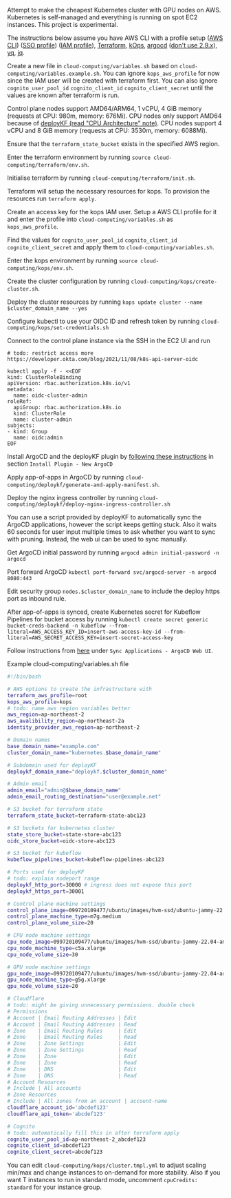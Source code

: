 Attempt to make the cheapest Kubernetes cluster with GPU nodes on AWS. Kubernetes is self-managed and everything is running on spot EC2 instances. This project is experimental.

The instructions below assume you have AWS CLI with a profile setup ([AWS CLI](https://docs.aws.amazon.com/cli/latest/userguide/getting-started-install.html#getting-started-install-instructions)) ([SSO profile](https://docs.aws.amazon.com/cli/latest/userguide/sso-configure-profile-token.html)) ([IAM profile](https://docs.aws.amazon.com/cli/latest/userguide/cli-authentication-user.html#cli-authentication-user-configure.title)), [Terraform](https://developer.hashicorp.com/terraform/tutorials/aws-get-started/install-cli#install-terraform), [kOps](https://kops.sigs.k8s.io/getting_started/install/), [argocd](https://argo-cd.readthedocs.io/en/stable/cli_installation/) ([don't use 2.9.x](https://github.com/deployKF/deployKF/issues/70)), [yq](https://github.com/mikefarah/yq/?tab=readme-ov-file#install), [jq](https://jqlang.github.io/jq/download/).

Create a new file in ```cloud-computing/variables.sh``` based on ```cloud-computing/variables.example.sh```. You can ignore ```kops_aws_profile``` for now since the IAM user will be created with terraform first. You can also ignore ```cognito_user_pool_id``` ```cognito_client_id``` ```cognito_client_secret``` until the values are known after terraform is run.

Control plane nodes support AMD64/ARM64, 1 vCPU, 4 GiB memory (requests at CPU: 980m, memory: 676Mi). CPU nodes only support AMD64 because of [deployKF (read "CPU Architecture" note)](https://www.deploykf.org/guides/getting-started/#kubernetes-configurations). CPU nodes support 4 vCPU and 8 GiB memory (requests at CPU: 3530m, memory: 6088Mi).

Ensure that the ```terraform_state_bucket``` exists in the specified AWS region.

Enter the terraform environment by running ```source cloud-computing/terraform/env.sh```.

Initialise terraform by running ```cloud-computing/terraform/init.sh```.

Terraform will setup the necessary resources for kops. To provision the resources run ```terraform apply```.

Create an access key for the kops IAM user. Setup a AWS CLI profile for it and enter the profile into ```cloud-computing/variables.sh``` as ```kops_aws_profile```.

Find the values for ```cognito_user_pool_id``` ```cognito_client_id``` ```cognito_client_secret``` and apply them to ```cloud-computing/variables.sh```.

Enter the kops environment by running ```source cloud-computing/kops/env.sh```.

Create the cluster configuration by running ```cloud-computing/kops/create-cluster.sh```.

Deploy the cluster resources by running ```kops update cluster --name $cluster_domain_name --yes```

Configure kubectl to use your OIDC ID and refresh token by running ```cloud-computing/kops/set-credentials.sh```

Connect to the control plane instance via the SSH in the EC2 UI and run
```
# todo: restrict access more https://developer.okta.com/blog/2021/11/08/k8s-api-server-oidc

kubectl apply -f - <<EOF
kind: ClusterRoleBinding
apiVersion: rbac.authorization.k8s.io/v1
metadata:
  name: oidc-cluster-admin
roleRef:
  apiGroup: rbac.authorization.k8s.io
  kind: ClusterRole
  name: cluster-admin
subjects:
- kind: Group
  name: oidc:admin
EOF
```

Install ArgoCD and the deployKF plugin by [following these instructions](https://github.com/deployKF/deployKF/tree/main/argocd-plugin#install-plugin---new-argocd) in section ```Install Plugin - New ArgoCD```

Apply app-of-apps in ArgoCD by running ```cloud-computing/deploykf/generate-and-apply-manifest.sh```.

Deploy the nginx ingress controller by running ```cloud-computing/deploykf/deploy-nginx-ingress-controller.sh```

You can use a script provided by deployKF to automatically sync the ArgoCD applications, however the script keeps getting stuck. Also it waits 60 seconds for user input multiple times to ask whether you want to sync with pruning. Instead, the web ui can be used to sync manually.

Get ArgoCD initial password by running ```argocd admin initial-password -n argocd```

Port forward ArgoCD ```kubectl port-forward svc/argocd-server -n argocd 8080:443```

Edit security group ```nodes.$cluster_domain_name``` to include the deploy https port as inbound rule.

After app-of-apps is synced, create Kubernetes secret for Kubeflow Pipelines for bucket access by running ```kubectl create secret generic bucket-creds-backend -n kubeflow --from-literal=AWS_ACCESS_KEY_ID=insert-aws-access-key-id --from-literal=AWS_SECRET_ACCESS_KEY=insert-secret-access-key```

Follow instructions from [here](https://www.deploykf.org/guides/getting-started/#sync-argocd-applications) under ```Sync Applications - ArgoCD Web UI```.

Example cloud-computing/variables.sh file

```sh
#!/bin/bash

# AWS options to create the infrastructure with
terraform_aws_profile=root
kops_aws_profile=kops
# todo: name aws region variables better
aws_region=ap-northeast-2
aws_avalibility_region=ap-northeast-2a
identity_provider_aws_region=ap-northeast-2

# Domain names
base_domain_name="example.com"
cluster_domain_name="kubernetes.$base_domain_name"

# Subdomain used for deployKF
deploykf_domain_name="deploykf.$cluster_domain_name"

# Admin email
admin_email="admin@$base_domain_name"
admin_email_routing_destination="user@example.net"

# S3 bucket for terraform state
terraform_state_bucket=terraform-state-abc123

# S3 buckets for kubernetes cluster
state_store_bucket=state-store-abc123
oidc_store_bucket=oidc-store-abc123

# S3 bucket for kubeflow
kubeflow_pipelines_bucket=kubeflow-pipelines-abc123

# Ports used for deployKF
# todo: explain nodeport range
deploykf_http_port=30000 # ingress does not expose this port
deploykf_https_port=30001

# Control plane machine settings
control_plane_image=099720109477/ubuntu/images/hvm-ssd/ubuntu-jammy-22.04-arm64-server-20240228
control_plane_machine_type=m7g.medium
control_plane_volume_size=20

# CPU node machine settings
cpu_node_image=099720109477/ubuntu/images/hvm-ssd/ubuntu-jammy-22.04-amd64-server-20240228
cpu_node_machine_type=c5a.xlarge
cpu_node_volume_size=30

# GPU node machine settings
gpu_node_image=099720109477/ubuntu/images/hvm-ssd/ubuntu-jammy-22.04-arm64-server-20240228
gpu_node_machine_type=g5g.xlarge
gpu_node_volume_size=20

# Cloudflare
# todo: might be giving unnecessary permissions. double check
# Permissions
# Account | Email Routing Addresses | Edit
# Account | Email Routing Addresses | Read
# Zone    | Email Routing Rules     | Edit
# Zone    | Email Routing Rules     | Read
# Zone    | Zone Settings           | Edit
# Zone    | Zone Settings           | Read
# Zone    | Zone                    | Edit
# Zone    | Zone                    | Read
# Zone    | DNS                     | Edit
# Zone    | DNS                     | Read
# Account Resources
# Include | All accounts
# Zone Resources
# Include | All zones from an account | account-name
cloudflare_account_id='abcdef123'
cloudflare_api_token='abcdef123'

# Cognito
# todo: automatically fill this in after terraform apply
cognito_user_pool_id=ap-northeast-2_abcdef123
cognito_client_id=abcdef123
cognito_client_secret=abcdef123
```

You can edit ```cloud-computing/kops/cluster.tmpl.yml``` to adjust scaling min/max and change instances to on-demand for more stability. Also if you want T instances to run in standard mode, uncomment ```cpuCredits: standard``` for your instance group.
